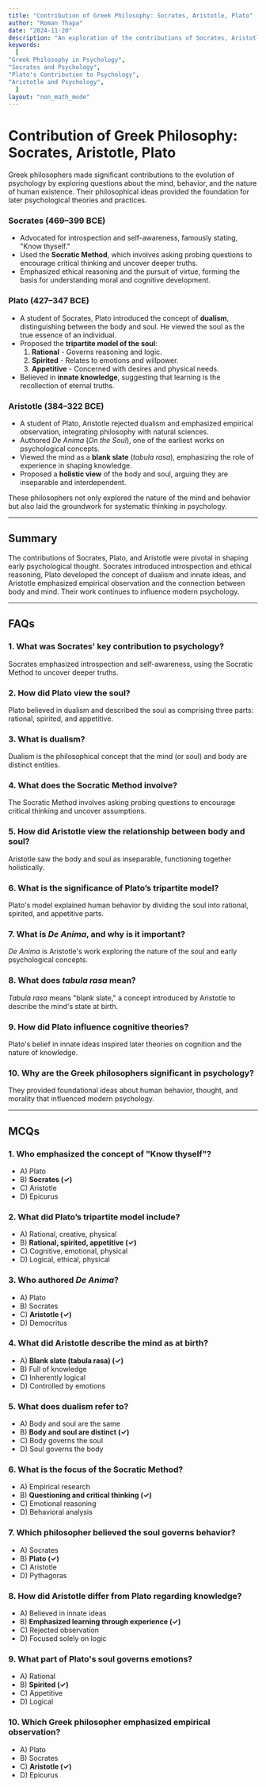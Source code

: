 ```yaml
---
title: "Contribution of Greek Philosophy: Socrates, Aristotle, Plato" 
author: "Roman Thapa" 
date: "2024-11-20"
description: "An exploration of the contributions of Socrates, Aristotle, and Plato to the philosophical foundations of psychology." 
keywords:
  [
"Greek Philosophy in Psychology",
"Socrates and Psychology",
"Plato's Contribution to Psychology",
"Aristotle and Psychology",
  ]
layout: "non_math_mode"
---
```


# Contribution of Greek Philosophy: Socrates, Aristotle, Plato

Greek philosophers made significant contributions to the evolution of psychology by exploring questions about the mind, behavior, and the nature of human existence. Their philosophical ideas provided the foundation for later psychological theories and practices.

### **Socrates (469–399 BCE)**  
- Advocated for introspection and self-awareness, famously stating, "Know thyself."
- Used the **Socratic Method**, which involves asking probing questions to encourage critical thinking and uncover deeper truths.
- Emphasized ethical reasoning and the pursuit of virtue, forming the basis for understanding moral and cognitive development.

### **Plato (427–347 BCE)**  
- A student of Socrates, Plato introduced the concept of **dualism**, distinguishing between the body and soul. He viewed the soul as the true essence of an individual.  
- Proposed the **tripartite model of the soul**:  
  1. **Rational** - Governs reasoning and logic.  
  2. **Spirited** - Relates to emotions and willpower.  
  3. **Appetitive** - Concerned with desires and physical needs.  
- Believed in **innate knowledge**, suggesting that learning is the recollection of eternal truths.  

### **Aristotle (384–322 BCE)**  
- A student of Plato, Aristotle rejected dualism and emphasized empirical observation, integrating philosophy with natural sciences.  
- Authored *De Anima* (*On the Soul*), one of the earliest works on psychological concepts.  
- Viewed the mind as a **blank slate** (*tabula rasa*), emphasizing the role of experience in shaping knowledge.  
- Proposed a **holistic view** of the body and soul, arguing they are inseparable and interdependent.

These philosophers not only explored the nature of the mind and behavior but also laid the groundwork for systematic thinking in psychology.

---

## Summary

The contributions of Socrates, Plato, and Aristotle were pivotal in shaping early psychological thought. Socrates introduced introspection and ethical reasoning, Plato developed the concept of dualism and innate ideas, and Aristotle emphasized empirical observation and the connection between body and mind. Their work continues to influence modern psychology.

---

## FAQs

### 1. What was Socrates' key contribution to psychology?  
Socrates emphasized introspection and self-awareness, using the Socratic Method to uncover deeper truths.  

### 2. How did Plato view the soul?  
Plato believed in dualism and described the soul as comprising three parts: rational, spirited, and appetitive.  

### 3. What is dualism?  
Dualism is the philosophical concept that the mind (or soul) and body are distinct entities.  

### 4. What does the Socratic Method involve?  
The Socratic Method involves asking probing questions to encourage critical thinking and uncover assumptions.  

### 5. How did Aristotle view the relationship between body and soul?  
Aristotle saw the body and soul as inseparable, functioning together holistically.  

### 6. What is the significance of Plato’s tripartite model?  
Plato's model explained human behavior by dividing the soul into rational, spirited, and appetitive parts.  

### 7. What is *De Anima*, and why is it important?  
*De Anima* is Aristotle's work exploring the nature of the soul and early psychological concepts.  

### 8. What does *tabula rasa* mean?  
*Tabula rasa* means "blank slate," a concept introduced by Aristotle to describe the mind's state at birth.  

### 9. How did Plato influence cognitive theories?  
Plato's belief in innate ideas inspired later theories on cognition and the nature of knowledge.  

### 10. Why are the Greek philosophers significant in psychology?  
They provided foundational ideas about human behavior, thought, and morality that influenced modern psychology.

---

## MCQs

### 1. Who emphasized the concept of "Know thyself"?  
- A) Plato  
- B) **Socrates (✓)**  
- C) Aristotle  
- D) Epicurus  

### 2. What did Plato’s tripartite model include?  
- A) Rational, creative, physical  
- B) **Rational, spirited, appetitive (✓)**  
- C) Cognitive, emotional, physical  
- D) Logical, ethical, physical  

### 3. Who authored *De Anima*?  
- A) Plato  
- B) Socrates  
- C) **Aristotle (✓)**  
- D) Democritus  

### 4. What did Aristotle describe the mind as at birth?  
- A) **Blank slate (tabula rasa) (✓)**  
- B) Full of knowledge  
- C) Inherently logical  
- D) Controlled by emotions  

### 5. What does dualism refer to?  
- A) Body and soul are the same  
- B) **Body and soul are distinct (✓)**  
- C) Body governs the soul  
- D) Soul governs the body  

### 6. What is the focus of the Socratic Method?  
- A) Empirical research  
- B) **Questioning and critical thinking (✓)**  
- C) Emotional reasoning  
- D) Behavioral analysis  

### 7. Which philosopher believed the soul governs behavior?  
- A) Socrates  
- B) **Plato (✓)**  
- C) Aristotle  
- D) Pythagoras  

### 8. How did Aristotle differ from Plato regarding knowledge?  
- A) Believed in innate ideas  
- B) **Emphasized learning through experience (✓)**  
- C) Rejected observation  
- D) Focused solely on logic  

### 9. What part of Plato's soul governs emotions?  
- A) Rational  
- B) **Spirited (✓)**  
- C) Appetitive  
- D) Logical  

### 10. Which Greek philosopher emphasized empirical observation?  
- A) Plato  
- B) Socrates  
- C) **Aristotle (✓)**  
- D) Epicurus  

